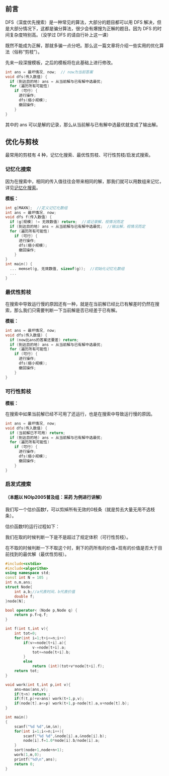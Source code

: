 ## 前言

DFS（深度优先搜索）是一种常见的算法，大部分的题目都可以用 DFS 解决，但是大部分情况下，这都是骗分算法，很少会有爆搜为正解的题目。因为 DFS 的时间复杂度特别高。（没学过 DFS 的请自行补上这一课）

既然不能成为正解，那就多骗一点分吧。那么这一篇文章将介绍一些实用的优化算法（俗称“剪枝”）。

先来一段深搜模板，之后的模板将在此基础上进行修改。

```cpp
int ans = 最坏情况, now;  // now为当前答案
void dfs(传入数值) {
  if (到达目的地) ans = 从当前解与已有解中选最优;
  for (遍历所有可能性)
    if (可行) {
      进行操作;
      dfs(缩小规模);
      撤回操作;
    }
}
```

其中的 ans 可以是解的记录，那么从当前解与已有解中选最优就变成了输出解。

## 优化与剪枝

最常用的剪枝有 4 种，记忆化搜索、最优性剪枝、可行性剪枝/启发式搜索。

### 记忆化搜索

因为在搜索中，相同的传入值往往会带来相同的解，那我们就可以用数组来记忆，详见[记忆化搜索](/dp/memo/)。

 **模板：**

```cpp
int g[MAXN];  //定义记忆化数组
int ans = 最坏情况, now;
void dfs f(传入数值) {
  if (g[规模] != 无效数值) return;  //或记录解，视情况而定
  if (到达目的地) ans = 从当前解与已有解中选最优;  //输出解，视情况而定
  for (遍历所有可能性)
    if (可行) {
      进行操作;
      dfs(缩小规模);
      撤回操作;
    }
}
int main() {
  ... memset(g, 无效数值, sizeof(g));  //初始化记忆化数组
  ...
}
```

### 最优性剪枝

在搜索中导致运行慢的原因还有一种，就是在当前解已经比已有解差时仍然在搜索，那么我们只需要判断一下当前解是否已经差于已有解。

 **模板：**

```cpp
int ans = 最坏情况, now;
void dfs(传入数值) {
  if (now比ans的答案还要差) return;
  if (到达目的地) ans = 从当前解与已有解中选最优;
  for (遍历所有可能性)
    if (可行) {
      进行操作;
      dfs(缩小规模);
      撤回操作;
    }
}
```

### 可行性剪枝

 **模板：**

在搜索中如果当前解已经不可用了还运行，也是在搜索中导致运行慢的原因。

```cpp
int ans = 最坏情况, now;
void dfs(传入数值) {
  if (当前解已不可用) return;
  if (到达目的地) ans = 从当前解与已有解中选最优;
  for (遍历所有可能性)
    if (可行) {
      进行操作;
      dfs(缩小规模);
      撤回操作;
    }
}
```

### 启发式搜索

#### （本题以 NOIp2005普及组：采药 为例进行讲解）

我们写一个估价函数f，可以剪掉所有无效的0枝条（就是剪去大量无用不选枝条）。 

估价函数f的运行过程如下：

我们在取的时候判断一下是不是超过了规定体积（可行性剪枝）。

在不取的时候判断一下不取这个时，剩下的药所有的价值+现有的价值是否大于目前找到的最优解（最优性剪枝）。

```cpp
#include<cstdio>
#include<algorithm>
using namespace std;
const int N = 105 ;
int n,m,ans;
struct Node{
    int a,b;//a代表时间，b代表价值 
    double f;
}node[N];

bool operator< (Node p,Node q) {
    return p.f>q.f;
}

int f(int t,int v){
    int tot=0;
    for(int i=1;t+i<=n;i++)
        if(v>=node[t+i].a){
            v-=node[t+i].a;
            tot+=node[t+i].b;
        }
        else 
            return (int)(tot+v*node[t+i].f);
    return tot;
}

void work(int t,int p,int v){
    ans=max(ans,v);
    if(t>n) return ;
    if(f(t,p)+v>ans) work(t+1,p,v);
    if(node[t].a<=p) work(t+1,p-node[t].a,v+node[t].b);
}

int main()
{
    scanf("%d %d",&m,&n);
    for(int i=1;i<=n;i++){
        scanf("%d %d",&node[i].a,&node[i].b);
        node[i].f=1.0*node[i].b/node[i].a;
    }
    sort(node+1,node+n+1);
    work(1,m,0);
    printf("%d\n",ans);
    return 0;
}
```
